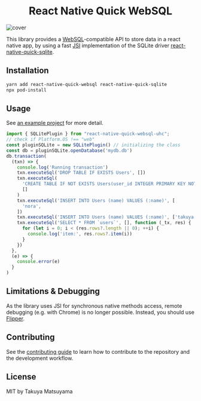 <h1 align="center">React Native Quick WebSQL</h1>

![cover](https://repository-images.githubusercontent.com/486860084/27ea3b8e-30c4-4acb-9c2c-691b37d9e2a2)

This library provides a [WebSQL](http://www.w3.org/TR/webdatabase/)-compatible API to store data in a react native app, by using a fast [JSI](https://formidable.com/blog/2019/jsi-jsc-part-2/) implementation of the SQLite driver [react-native-quick-sqlite](https://github.com/ospfranco/react-native-quick-sqlite).

## Installation

```sh
yarn add react-native-quick-websql react-native-quick-sqlite
npx pod-install
```

## Usage

See [an example project](./example/src/App.tsx) for more detail.

```js
import { SQLitePlugin } from "react-native-quick-websql-uhc";
// check if Platform.OS !== "web"
const pluginSQLite = new SQLitePlugin() // initializing the class  
const db = pluginSQLite.openDatabase('mydb.db')
db.transaction(
  (txn) => {
    console.log('Running transaction')
    txn.executeSql('DROP TABLE IF EXISTS Users', [])
    txn.executeSql(
      'CREATE TABLE IF NOT EXISTS Users(user_id INTEGER PRIMARY KEY NOT NULL, name VARCHAR(30))',
      []
    )
    txn.executeSql('INSERT INTO Users (name) VALUES (:name)', [
      'nora',
    ])
    txn.executeSql('INSERT INTO Users (name) VALUES (:name)', ['takuya'])
    txn.executeSql('SELECT * FROM `users`', [], function (_tx, res) {
      for (let i = 0; i < (res.rows?.length || 0); ++i) {
        console.log('item:', res.rows?.item(i))
      }
    })
  },
  (e) => {
    console.error(e)
  }
)
```


## Limitations & Debugging

As the library uses JSI for synchronous native methods access, remote debugging (e.g. with Chrome) is no longer possible.
Instead, you should use [Flipper](https://github.com/facebook/flipper).

## Contributing

See the [contributing guide](CONTRIBUTING.md) to learn how to contribute to the repository and the development workflow.

## License

MIT by Takuya Matsuyama

